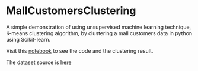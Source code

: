 # MallCustomersClustering

A simple demonstration of using unsupervised machine learning technique, K-means clustering algorithm, by clustering a mall customers data in python using Scikit-learn.

Visit this [notebook](https://github.com/rakaadi/MallCustomersClustering/blob/master/Customers_clustering.ipynb) to see the code and the clustering result.

The dataset source is [here](https://www.kaggle.com/shwetabh123/mall-customers)
